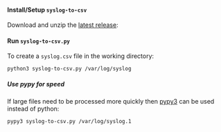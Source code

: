 #### Install/Setup `syslog-to-csv`
Download and unzip the [latest release](https://github.com/gm3dmo/syslog-to-csv/releases/latest):

#### Run `syslog-to-csv.py`
To create a `syslog.csv` file in the working directory:

```
python3 syslog-to-csv.py /var/log/syslog
```

##### Use pypy for speed
If large files need to be processed more quickly then [pypy3](https://www.pypy.org/) can be used instead of python:

```
pypy3 syslog-to-csv.py /var/log/syslog.1
```

